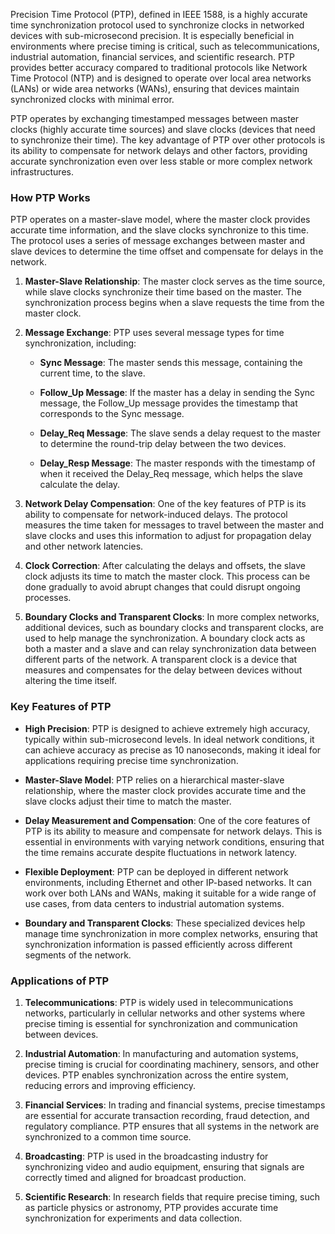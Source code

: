 Precision Time Protocol (PTP), defined in IEEE 1588, is a highly accurate time synchronization protocol used to synchronize clocks in networked devices with sub-microsecond precision. It is especially beneficial in environments where precise timing is critical, such as telecommunications, industrial automation, financial services, and scientific research. PTP provides better accuracy compared to traditional protocols like Network Time Protocol (NTP) and is designed to operate over local area networks (LANs) or wide area networks (WANs), ensuring that devices maintain synchronized clocks with minimal error.

PTP operates by exchanging timestamped messages between master clocks (highly accurate time sources) and slave clocks (devices that need to synchronize their time). The key advantage of PTP over other protocols is its ability to compensate for network delays and other factors, providing accurate synchronization even over less stable or more complex network infrastructures.

### How PTP Works

PTP operates on a master-slave model, where the master clock provides accurate time information, and the slave clocks synchronize to this time. The protocol uses a series of message exchanges between master and slave devices to determine the time offset and compensate for delays in the network.

1. **Master-Slave Relationship**: The master clock serves as the time source, while slave clocks synchronize their time based on the master. The synchronization process begins when a slave requests the time from the master clock.

2. **Message Exchange**: PTP uses several message types for time synchronization, including:

    - **Sync Message**: The master sends this message, containing the current time, to the slave.

    - **Follow_Up Message**: If the master has a delay in sending the Sync message, the Follow_Up message provides the timestamp that corresponds to the Sync message.

    - **Delay_Req Message**: The slave sends a delay request to the master to determine the round-trip delay between the two devices.

    - **Delay_Resp Message**: The master responds with the timestamp of when it received the Delay_Req message, which helps the slave calculate the delay.

3. **Network Delay Compensation**: One of the key features of PTP is its ability to compensate for network-induced delays. The protocol measures the time taken for messages to travel between the master and slave clocks and uses this information to adjust for propagation delay and other network latencies.

4. **Clock Correction**: After calculating the delays and offsets, the slave clock adjusts its time to match the master clock. This process can be done gradually to avoid abrupt changes that could disrupt ongoing processes.

5. **Boundary Clocks and Transparent Clocks**: In more complex networks, additional devices, such as boundary clocks and transparent clocks, are used to help manage the synchronization. A boundary clock acts as both a master and a slave and can relay synchronization data between different parts of the network. A transparent clock is a device that measures and compensates for the delay between devices without altering the time itself.

### Key Features of PTP

- **High Precision**: PTP is designed to achieve extremely high accuracy, typically within sub-microsecond levels. In ideal network conditions, it can achieve accuracy as precise as 10 nanoseconds, making it ideal for applications requiring precise time synchronization.

- **Master-Slave Model**: PTP relies on a hierarchical master-slave relationship, where the master clock provides accurate time and the slave clocks adjust their time to match the master.

- **Delay Measurement and Compensation**: One of the core features of PTP is its ability to measure and compensate for network delays. This is essential in environments with varying network conditions, ensuring that the time remains accurate despite fluctuations in network latency.

- **Flexible Deployment**: PTP can be deployed in different network environments, including Ethernet and other IP-based networks. It can work over both LANs and WANs, making it suitable for a wide range of use cases, from data centers to industrial automation systems.

- **Boundary and Transparent Clocks**: These specialized devices help manage time synchronization in more complex networks, ensuring that synchronization information is passed efficiently across different segments of the network.

### Applications of PTP

1. **Telecommunications**: PTP is widely used in telecommunications networks, particularly in cellular networks and other systems where precise timing is essential for synchronization and communication between devices.

2. **Industrial Automation**: In manufacturing and automation systems, precise timing is crucial for coordinating machinery, sensors, and other devices. PTP enables synchronization across the entire system, reducing errors and improving efficiency.

3. **Financial Services**: In trading and financial systems, precise timestamps are essential for accurate transaction recording, fraud detection, and regulatory compliance. PTP ensures that all systems in the network are synchronized to a common time source.

4. **Broadcasting**: PTP is used in the broadcasting industry for synchronizing video and audio equipment, ensuring that signals are correctly timed and aligned for broadcast production.

5. **Scientific Research**: In research fields that require precise timing, such as particle physics or astronomy, PTP provides accurate time synchronization for experiments and data collection.